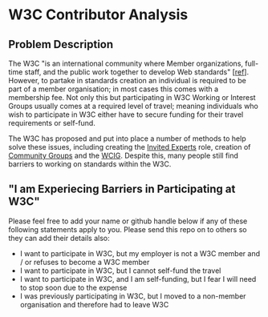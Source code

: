 # W3C Contributor Analysis


## Problem Description
The W3C "is an international community where Member organizations, full-time staff, and the public work together to develop Web standards" [[ref](https://www.w3.org/)]. However, to partake in standards creation an individual is required to be part of a member organisation; in most cases this comes with a membership fee. Not only this but participating in W3C Working or Interest Groups usually comes at a required level of travel; meaning individuals who wish to participate in W3C either have to secure funding for their travel requirements or self-fund.

The W3C has proposed and put into place a number of methods to help solve these issues, including creating the [Invited Experts](#) role, creation of [Community Groups](#) and the [WCIG](#). Despite this, many people still find barriers to working on standards within the W3C.

## "I am Experiecing Barriers in Participating at W3C"
Please feel free to add your name or github handle below if any of these following statements apply to you. Please send this repo on to others so they can add their details also:

* I want to participate in W3C, but my employer is not a W3C member and / or refuses to become a W3C member
* I want to participate in W3C, but I cannot self-fund the travel
* I want to participate in W3C, and I am self-funding, but I fear I will need to stop soon due to the expense
* I was previously participating in W3C, but I moved to a non-member organisation and therefore had to leave W3C
